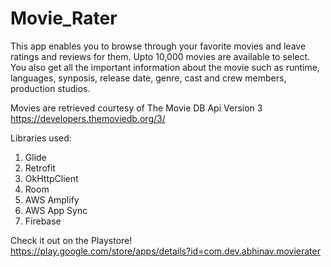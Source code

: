 # Movie_Rater

This app enables you to browse through your favorite movies and leave ratings and reviews for them. Upto 10,000 movies are available to select. You also get all the important information about the movie such as runtime, languages, synposis, release date, genre, cast and crew members, production studios.

Movies are retrieved courtesy of The Movie DB Api Version 3
https://developers.themoviedb.org/3/

Libraries used:
1) Glide
2) Retrofit
3) OkHttpClient
4) Room
5) AWS Amplify
6) AWS App Sync
7) Firebase

Check it out on the Playstore!  
https://play.google.com/store/apps/details?id=com.dev.abhinav.movierater
